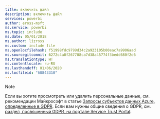 ```yaml
---
title: включить файл
description: включить файл
services: powerbi
author: eross-msft
ms.service: powerbi
ms.topic: include
ms.date: 05/01/2018
ms.author: lizross
ms.custom: include file
ms.openlocfilehash: f51998fdc9799d34c2a923105b00eac7a9906aad
ms.sourcegitcommit: 6272c4a0f267708ca7d38a45774f3bedd680f2d6
ms.translationtype: HT
ms.contentlocale: ru-RU
ms.lasthandoff: 01/06/2020
ms.locfileid: "68843310"
---
```

>[!Note]
>Если вы хотите просмотреть или удалить персональные данные, см. рекомендации Майкрософт в статье [Запросы субъектов данных Azure, определенные в GDPR](https://docs.microsoft.com/microsoft-365/compliance/gdpr-dsr-windows). Если вам нужны общие сведения о GDPR, см. [раздел, посвященный GDPR, на портале Service Trust Portal](https://servicetrust.microsoft.com/ViewPage/GDPRGetStarted).
